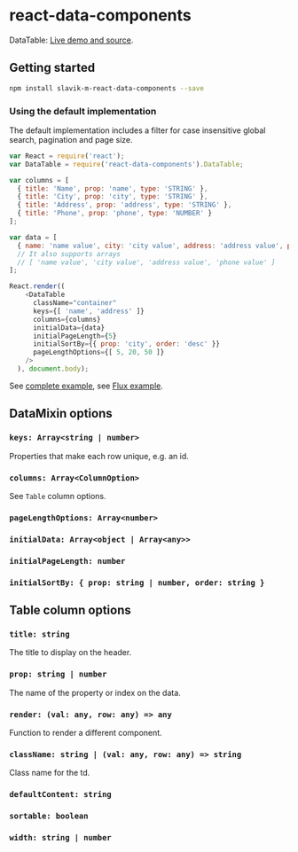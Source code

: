 # react-data-components

DataTable: [Live demo and source](http://jsbin.com/ziyawu/1/).

## Getting started

```sh
npm install slavik-m-react-data-components --save
```

### Using the default implementation

The default implementation includes a filter for case insensitive global search,
pagination and page size.

```javascript
var React = require('react');
var DataTable = require('react-data-components').DataTable;

var columns = [
  { title: 'Name', prop: 'name', type: 'STRING' },
  { title: 'City', prop: 'city', type: 'STRING' },
  { title: 'Address', prop: 'address', type: 'STRING' },
  { title: 'Phone', prop: 'phone', type: 'NUMBER' }
];

var data = [
  { name: 'name value', city: 'city value', address: 'address value', phone: 'phone value' }
  // It also supports arrays
  // [ 'name value', 'city value', 'address value', 'phone value' ]
];

React.render((
    <DataTable
      className="container"
      keys={[ 'name', 'address' ]}
      columns={columns}
      initialData={data}
      initialPageLength={5}
      initialSortBy={{ prop: 'city', order: 'desc' }}
      pageLengthOptions={[ 5, 20, 50 ]}
    />
  ), document.body);
```

See [complete example](example/table/main.js), see [Flux example](example/flux/).

## DataMixin options

### `keys: Array<string | number>`
Properties that make each row unique, e.g. an id.

### `columns: Array<ColumnOption>`
See `Table` column options.

### `pageLengthOptions: Array<number>`
### `initialData: Array<object | Array<any>>`
### `initialPageLength: number`
### `initialSortBy: { prop: string | number, order: string }`

## Table column options

### `title: string`
The title to display on the header.

### `prop: string | number`
The name of the property or index on the data.

### `render: (val: any, row: any) => any`
Function to render a different component.

### `className: string | (val: any, row: any) => string`
Class name for the td.

### `defaultContent: string`
### `sortable: boolean`
### `width: string | number`
